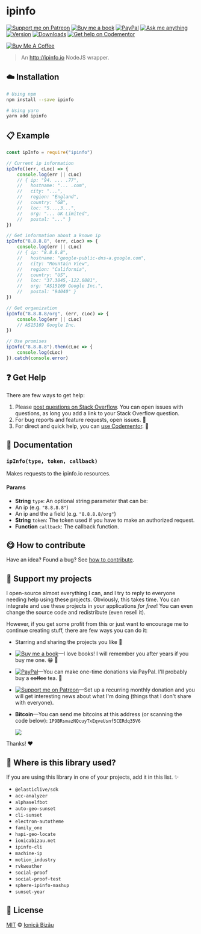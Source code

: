 <!-- Please do not edit this file. Edit the `blah` field in the `package.json` instead. If in doubt, open an issue. -->


















# ipinfo

 [![Support me on Patreon][badge_patreon]][patreon] [![Buy me a book][badge_amazon]][amazon] [![PayPal][badge_paypal_donate]][paypal-donations] [![Ask me anything](https://img.shields.io/badge/ask%20me-anything-1abc9c.svg)](https://github.com/IonicaBizau/ama) [![Version](https://img.shields.io/npm/v/ipinfo.svg)](https://www.npmjs.com/package/ipinfo) [![Downloads](https://img.shields.io/npm/dt/ipinfo.svg)](https://www.npmjs.com/package/ipinfo) [![Get help on Codementor](https://cdn.codementor.io/badges/get_help_github.svg)](https://www.codementor.io/@johnnyb?utm_source=github&utm_medium=button&utm_term=johnnyb&utm_campaign=github)

<a href="https://www.buymeacoffee.com/H96WwChMy" target="_blank"><img src="https://www.buymeacoffee.com/assets/img/custom_images/yellow_img.png" alt="Buy Me A Coffee"></a>







> An http://ipinfo.io NodeJS wrapper.

















## :cloud: Installation

```sh
# Using npm
npm install --save ipinfo

# Using yarn
yarn add ipinfo
```













## :clipboard: Example



```js
const ipInfo = require("ipinfo")

// Current ip information
ipInfo((err, cLoc) => {
    console.log(err || cLoc)
    // { ip: "94. ... .77",
    //   hostname: "... .com",
    //   city: "...",
    //   region: "England",
    //   country: "GB",
    //   loc: "5...,3...",
    //   org: "... UK Limited",
    //   postal: "..." }
})

// Get information about a known ip
ipInfo("8.8.8.8", (err, cLoc) => {
    console.log(err || cLoc)
    // { ip: "8.8.8.8",
    //   hostname: "google-public-dns-a.google.com",
    //   city: "Mountain View",
    //   region: "California",
    //   country: "US",
    //   loc: "37.3845,-122.0881",
    //   org: "AS15169 Google Inc.",
    //   postal: "94040" }
})

// Get organization
ipInfo("8.8.8.8/org", (err, cLoc) => {
    console.log(err || cLoc)
    // AS15169 Google Inc.
})

// Use promises
ipInfo("8.8.8.8").then(cLoc => {
    console.log(cLoc)
}).catch(console.error)
```












## :question: Get Help

There are few ways to get help:



 1. Please [post questions on Stack Overflow](https://stackoverflow.com/questions/ask). You can open issues with questions, as long you add a link to your Stack Overflow question.
 2. For bug reports and feature requests, open issues. :bug:
 3. For direct and quick help, you can [use Codementor](https://www.codementor.io/johnnyb). :rocket:







## :memo: Documentation


### `ipInfo(type, token, callback)`
Makes requests to the ipinfo.io resources.

#### Params

- **String** `type`: An optional string parameter that can be:
 - An ip (e.g. `"8.8.8.8"`)
 - An ip and the a field (e.g. `"8.8.8.8/org"`)
- **String** `token`: The token used if you have to make an authorized request.
- **Function** `callback`: The callback function.














## :yum: How to contribute
Have an idea? Found a bug? See [how to contribute][contributing].


## :sparkling_heart: Support my projects
I open-source almost everything I can, and I try to reply to everyone needing help using these projects. Obviously,
this takes time. You can integrate and use these projects in your applications *for free*! You can even change the source code and redistribute (even resell it).

However, if you get some profit from this or just want to encourage me to continue creating stuff, there are few ways you can do it:


 - Starring and sharing the projects you like :rocket:
 - [![Buy me a book][badge_amazon]][amazon]—I love books! I will remember you after years if you buy me one. :grin: :book:
 - [![PayPal][badge_paypal]][paypal-donations]—You can make one-time donations via PayPal. I'll probably buy a ~~coffee~~ tea. :tea:
 - [![Support me on Patreon][badge_patreon]][patreon]—Set up a recurring monthly donation and you will get interesting news about what I'm doing (things that I don't share with everyone).
 - **Bitcoin**—You can send me bitcoins at this address (or scanning the code below): `1P9BRsmazNQcuyTxEqveUsnf5CERdq35V6`

    ![](https://i.imgur.com/z6OQI95.png)


Thanks! :heart:
















## :dizzy: Where is this library used?
If you are using this library in one of your projects, add it in this list. :sparkles:

 - `@elasticlive/sdk`
 - `acc-analyzer`
 - `alphaselfbot`
 - `auto-geo-sunset`
 - `cli-sunset`
 - `electron-autotheme`
 - `family_one`
 - `hapi-geo-locate`
 - `ionicabizau.net`
 - `ipinfo-cli`
 - `machine-ip`
 - `motion_industry`
 - `rvkweather`
 - `social-proof`
 - `social-proof-test`
 - `sphere-ipinfo-mashup`
 - `sunset-year`











## :scroll: License

[MIT][license] © [Ionică Bizău][website]






[license]: /LICENSE
[website]: https://ionicabizau.net
[contributing]: /CONTRIBUTING.md
[docs]: /DOCUMENTATION.md
[badge_patreon]: https://ionicabizau.github.io/badges/patreon.svg
[badge_amazon]: https://ionicabizau.github.io/badges/amazon.svg
[badge_paypal]: https://ionicabizau.github.io/badges/paypal.svg
[badge_paypal_donate]: https://ionicabizau.github.io/badges/paypal_donate.svg
[patreon]: https://www.patreon.com/ionicabizau
[amazon]: http://amzn.eu/hRo9sIZ
[paypal-donations]: https://www.paypal.com/cgi-bin/webscr?cmd=_s-xclick&hosted_button_id=RVXDDLKKLQRJW
